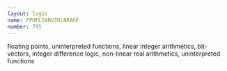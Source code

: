 ```yaml
---
layout: logic
name: FPUFLIABVIDLNRAUF
number: 795
---
```

floating points, uninterpreted functions, linear integer arithmetics, bit-vectors, integer difference logic, non-linear real arithmetics, uninterpreted functions